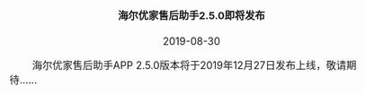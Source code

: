 <html> 
<head> 
<style type="text/css"> 
body {  
  margin-top: -60px; 
  font-size: 18px; 
}  
</style>  
</head>  
<body>  
<div align="center"><h4><b>海尔优家售后助手2.5.0即将发布</b></h3></div>    
<div align="center">2019-08-30</div>    

&nbsp;&nbsp;&nbsp;&nbsp;&nbsp;&nbsp;&nbsp;&nbsp;海尔优家售后助手APP 2.5.0版本将于2019年12月27日发布上线，敬请期待……  
</body>  
</html>  
